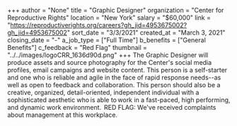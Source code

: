 +++
author = "None"
title = "Graphic Designer"
organization = "Center for Reproductive Rights"
location = "New York"
salary = "$60,000"
link = "https://reproductiverights.org/careers?gh_jid=4953675002?gh_jid=4953675002"
sort_date = "3/3/2021"
created_at = "March 3, 2021"
closing_date = "-"
a_job_type = ["Full Time"]
b_benefits = ["General Benefits"]
c_feedback = "Red Flag"
thumbnail = "../../images/logoCRR_1636d90d.png"
+++
The Graphic Designer will produce assets and source photography for the Center's social media profiles, email campaigns and website content. This person is a self-starter and one who is reliable and agile in the face of rapid response needs--as well as open to feedback and collaboration. This person should also be a creative, organized, detail-oriented, independent individual with a sophisticated aesthetic who is able to work in a fast-paced, high performing, and dynamic work environment.  RED FLAG: We've received complaints about management at this workplace.